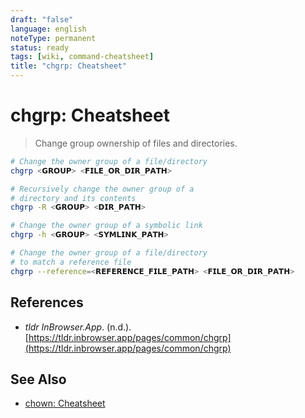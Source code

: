 ```yaml
---
draft: "false"
language: english
noteType: permanent
status: ready
tags: [wiki, command-cheatsheet]
title: "chgrp: Cheatsheet"
---
```


# chgrp: Cheatsheet

> Change group ownership of files and directories.

```bash
# Change the owner group of a file/directory
chgrp <𝗚𝗥𝗢𝗨𝗣> <𝗙𝗜𝗟𝗘_𝗢𝗥_𝗗𝗜𝗥_𝗣𝗔𝗧𝗛>

# Recursively change the owner group of a
# directory and its contents
chgrp -R <𝗚𝗥𝗢𝗨𝗣> <𝗗𝗜𝗥_𝗣𝗔𝗧𝗛>

# Change the owner group of a symbolic link
chgrp -h <𝗚𝗥𝗢𝗨𝗣> <𝗦𝗬𝗠𝗟𝗜𝗡𝗞_𝗣𝗔𝗧𝗛>

# Change the owner group of a file/directory
# to match a reference file
chgrp --reference=<𝗥𝗘𝗙𝗘𝗥𝗘𝗡𝗖𝗘_𝗙𝗜𝗟𝗘_𝗣𝗔𝗧𝗛> <𝗙𝗜𝗟𝗘_𝗢𝗥_𝗗𝗜𝗥_𝗣𝗔𝗧𝗛>
```

## References

- _tldr InBrowser.App_. (n.d.). [https://tldr.inbrowser.app/pages/common/chgrp](https://tldr.inbrowser.app/pages/common/chgrp)

## See Also

- [chown: Cheatsheet](chown-cheatsheet.md)
